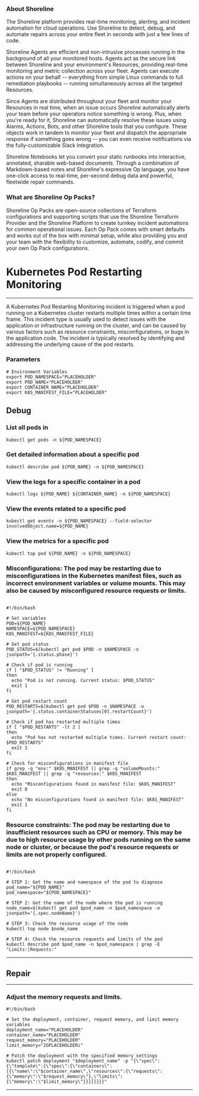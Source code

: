 
### About Shoreline
The Shoreline platform provides real-time monitoring, alerting, and incident automation for cloud operations. Use Shoreline to detect, debug, and automate repairs across your entire fleet in seconds with just a few lines of code.

Shoreline Agents are efficient and non-intrusive processes running in the background of all your monitored hosts. Agents act as the secure link between Shoreline and your environment's Resources, providing real-time monitoring and metric collection across your fleet. Agents can execute actions on your behalf -- everything from simple Linux commands to full remediation playbooks -- running simultaneously across all the targeted Resources.

Since Agents are distributed throughout your fleet and monitor your Resources in real time, when an issue occurs Shoreline automatically alerts your team before your operators notice something is wrong. Plus, when you're ready for it, Shoreline can automatically resolve these issues using Alarms, Actions, Bots, and other Shoreline tools that you configure. These objects work in tandem to monitor your fleet and dispatch the appropriate response if something goes wrong -- you can even receive notifications via the fully-customizable Slack integration.

Shoreline Notebooks let you convert your static runbooks into interactive, annotated, sharable web-based documents. Through a combination of Markdown-based notes and Shoreline's expressive Op language, you have one-click access to real-time, per-second debug data and powerful, fleetwide repair commands.

### What are Shoreline Op Packs?
Shoreline Op Packs are open-source collections of Terraform configurations and supporting scripts that use the Shoreline Terraform Provider and the Shoreline Platform to create turnkey incident automations for common operational issues. Each Op Pack comes with smart defaults and works out of the box with minimal setup, while also providing you and your team with the flexibility to customize, automate, codify, and commit your own Op Pack configurations.

# Kubernetes Pod Restarting Monitoring
---

A Kubernetes Pod Restarting Monitoring incident is triggered when a pod running on a Kubernetes cluster restarts multiple times within a certain time frame. This incident type is usually used to detect issues with the application or infrastructure running on the cluster, and can be caused by various factors such as resource constraints, misconfigurations, or bugs in the application code. The incident is typically resolved by identifying and addressing the underlying cause of the pod restarts.

### Parameters
```shell
# Environment Variables
export POD_NAMESPACE="PLACEHOLDER"
export POD_NAME="PLACEHOLDER"
export CONTAINER_NAME="PLACEHOLDER"
export K8S_MANIFEST_FILE="PLACEHOLDER"
```

## Debug

### List all pods in <namespace>
```shell
kubectl get pods -n ${POD_NAMESPACE}
```

### Get detailed information about a specific pod
```shell
kubectl describe pod ${POD_NAME} -n ${POD_NAMESPACE}
```

### View the logs for a specific container in a pod
```shell
kubectl logs ${POD_NAME} ${CONTAINER_NAME} -n ${POD_NAMESPACE}
```

### View the events related to a specific pod
```shell
kubectl get events -n ${POD_NAMESPACE} --field-selector involvedObject.name=${POD_NAME}
```

### View the metrics for a specific pod
```shell
kubectl top pod ${POD_NAME} -n ${POD_NAMESPACE}
```

### Misconfigurations: The pod may be restarting due to misconfigurations in the Kubernetes manifest files, such as incorrect environment variables or volume mounts. This may also be caused by misconfigured resource requests or limits.
```shell

#!/bin/bash

# Set variables
POD=${POD_NAME}
NAMESPACE=${POD_NAMESPACE}
K8S_MANIFEST=${K8S_MANIFEST_FILE}

# Get pod status
POD_STATUS=$(kubectl get pod $POD -n $NAMESPACE -o jsonpath='{.status.phase}')

# Check if pod is running
if [ "$POD_STATUS" != "Running" ]
then
  echo "Pod is not running. Current status: $POD_STATUS"
  exit 1
fi

# Get pod restart count
POD_RESTARTS=$(kubectl get pod $POD -n $NAMESPACE -o jsonpath='{.status.containerStatuses[0].restartCount}')

# Check if pod has restarted multiple times
if [ "$POD_RESTARTS" -lt 2 ]
then
  echo "Pod has not restarted multiple times. Current restart count: $POD_RESTARTS"
  exit 1
fi

# Check for misconfigurations in manifest file
if grep -q "env:" $K8S_MANIFEST || grep -q "volumeMounts:" $K8S_MANIFEST || grep -q "resources:" $K8S_MANIFEST
then
  echo "Misconfigurations found in manifest file: $K8S_MANIFEST"
  exit 0
else
  echo "No misconfigurations found in manifest file: $K8S_MANIFEST"
  exit 1
fi

```

### Resource constraints: The pod may be restarting due to insufficient resources such as CPU or memory. This may be due to high resource usage by other pods running on the same node or cluster, or because the pod's resource requests or limits are not properly configured.
```shell

#!/bin/bash

# STEP 1: Get the name and namespace of the pod to diagnose
pod_name="${POD_NAME}"
pod_namespace="${POD_NAMESPACE}"

# STEP 2: Get the name of the node where the pod is running
node_name=$(kubectl get pod $pod_name -n $pod_namespace -o jsonpath='{.spec.nodeName}')

# STEP 3: Check the resource usage of the node
kubectl top node $node_name

# STEP 4: Check the resource requests and limits of the pod
kubectl describe pod $pod_name -n $pod_namespace | grep -E "Limits:|Requests:"

```

---

## Repair
---

### Adjust the memory requests and limits.
```shell
#!/bin/bash

# Set the deployment, container, request memory, and limit memory variables
deployment_name="PLACEHOLDER"
container_name="PLACEHOLDER"
request_memory="PLACEHOLDER"
limit_memory="2GPLACEHOLDERi"

# Patch the deployment with the specified memory settings
kubectl patch deployment "$deployment_name" -p "{\"spec\":{\"template\":{\"spec\":{\"containers\":[{\"name\":\"$container_name\",\"resources\":{\"requests\":{\"memory\":\"$request_memory\"},\"limits\":{\"memory\":\"$limit_memory\"}}}]}}}}"

```

---